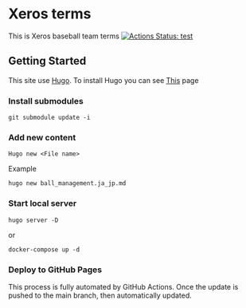 # Xeros terms

This is Xeros baseball team terms [![Actions Status: test](https://github.com/xerosbaseball/terms/workflows/textlint/badge.svg)](https://github.com/xerosbaseball/actions?query=workflow%3A"textlint")

## Getting Started

This site use [Hugo](https://gohugo.io/getting-started/quick-start/). To install Hugo you can see [This](https://gohugo.io/getting-started/installing) page

### Install submodules

`
git submodule update -i
`

### Add new content

`
Hugo new <File name>
`

Example

`
hugo new ball_management.ja_jp.md
`

### Start local server

`
hugo server -D
`

or

`
docker-compose up -d
`

### Deploy to GitHub Pages

This process is fully automated by GitHub Actions. Once the update is pushed to the main branch, then automatically updated.
